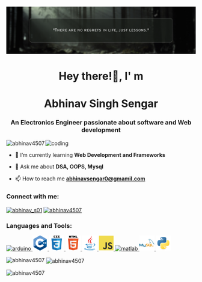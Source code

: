 ![logo](https://github.com/Abhinav4507/Abhinav4507/blob/main/Dark%20Green%20Minimalist%20Inspirational%20Quote%20LinkedIn%20Banner.png)
<!--## Hi there 👋
-->

<!--
**Abhinav4507/Abhinav4507** is a ✨ _special_ ✨ repository because its `README.md` (this file) appears on your GitHub profile.

Here are some ideas to get you started:

- 🔭 I’m currently working on ...
- 🌱 I’m currently learning ...
- 👯 I’m looking to collaborate on ...
- 🤔 I’m looking for help with ...
- 💬 Ask me about ...
- 📫 How to reach me: ...
- 😄 Pronouns: ...
- ⚡ Fun fact: ...
-->

<h1 align="center">Hey there!🚀, I' m  </h1>
<h1 align="center">Abhinav Singh Sengar</h1>
<h3 align="center">An Electronics Engineer passionate about software and Web development</h3>

<img align="right" alt ="coding" width = "400" src="https://www.vaihuti.com/media/blog/blog3.jpg">

<p align="left"> <img src="https://komarev.com/ghpvc/?username=abhinav4507&label=Profile%20views&color=0e75b6&style=flat" alt="abhinav4507" /> </p>

- 🌱 I’m currently learning **Web Development and Frameworks**

- 💬 Ask me about **DSA, OOPS, Mysql**

- 📫 How to reach me **abhinavsengar0@gmamil.com**

<h3 align="left">Connect with me:</h3>
<p align="left">
<a href="https://twitter.com/abhinav_s01" target="blank"><img align="center" src="https://raw.githubusercontent.com/rahuldkjain/github-profile-readme-generator/master/src/images/icons/Social/twitter.svg" alt="abhinav_s01" height="30" width="40" /></a>
<a href="https://linkedin.com/in/abhinav4507" target="blank"><img align="center" src="https://raw.githubusercontent.com/rahuldkjain/github-profile-readme-generator/master/src/images/icons/Social/linked-in-alt.svg" alt="abhinav4507" height="30" width="40" /></a>
</p>

<h3 align="left">Languages and Tools:</h3>
<p align="left"> <a href="https://www.arduino.cc/" target="_blank" rel="noreferrer"> <img src="https://cdn.worldvectorlogo.com/logos/arduino-1.svg" alt="arduino" width="40" height="40"/> </a> <a href="https://www.w3schools.com/cpp/" target="_blank" rel="noreferrer"> <img src="https://raw.githubusercontent.com/devicons/devicon/master/icons/cplusplus/cplusplus-original.svg" alt="cplusplus" width="40" height="40"/> </a> <a href="https://www.w3schools.com/css/" target="_blank" rel="noreferrer"> <img src="https://raw.githubusercontent.com/devicons/devicon/master/icons/css3/css3-original-wordmark.svg" alt="css3" width="40" height="40"/> </a> <a href="https://www.w3.org/html/" target="_blank" rel="noreferrer"> <img src="https://raw.githubusercontent.com/devicons/devicon/master/icons/html5/html5-original-wordmark.svg" alt="html5" width="40" height="40"/> </a> <a href="https://www.java.com" target="_blank" rel="noreferrer"> <img src="https://raw.githubusercontent.com/devicons/devicon/master/icons/java/java-original.svg" alt="java" width="40" height="40"/> </a> <a href="https://developer.mozilla.org/en-US/docs/Web/JavaScript" target="_blank" rel="noreferrer"> <img src="https://raw.githubusercontent.com/devicons/devicon/master/icons/javascript/javascript-original.svg" alt="javascript" width="40" height="40"/> </a> <a href="https://www.mathworks.com/" target="_blank" rel="noreferrer"> <img src="https://upload.wikimedia.org/wikipedia/commons/2/21/Matlab_Logo.png" alt="matlab" width="40" height="40"/> </a> <a href="https://www.mysql.com/" target="_blank" rel="noreferrer"> <img src="https://raw.githubusercontent.com/devicons/devicon/master/icons/mysql/mysql-original-wordmark.svg" alt="mysql" width="40" height="40"/> </a> <a href="https://www.python.org" target="_blank" rel="noreferrer"> <img src="https://raw.githubusercontent.com/devicons/devicon/master/icons/python/python-original.svg" alt="python" width="40" height="40"/> </a> </p>

<p><img align="left" src="https://github-readme-stats.vercel.app/api/top-langs?username=abhinav4507&show_icons=true&locale=en&layout=compact" alt="abhinav4507" /></p>

<p>&nbsp;<img align="center" src="https://github-readme-stats.vercel.app/api?username=abhinav4507&show_icons=true&locale=en" alt="abhinav4507" /></p>

<p><img align="center" src="https://github-readme-streak-stats.herokuapp.com/?user=abhinav4507&" alt="abhinav4507" /></p>


